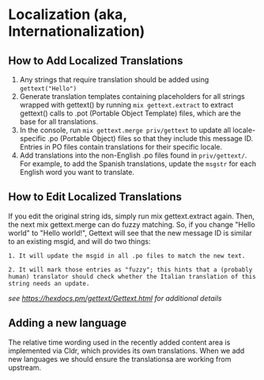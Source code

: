 # Localization (aka, Internationalization)

## How to Add Localized Translations

1. Any strings that require translation should be added using `gettext("Hello")`
2. Generate translation templates containing placeholders for all strings wrapped with gettext() by running  `mix gettext.extract` to extract gettext() calls to .pot (Portable Object Template) files, which are the base for all translations. 
3. In the console, run `mix gettext.merge priv/gettext` to update all locale-specific .po (Portable Object) files so that they include this message ID. Entries in PO files contain translations for their specific locale.
4. Add translations into the non-English .po files found in `priv/gettext/`. For example, to add the Spanish translations, update the `msgstr` for each English word you want to translate.

## How to Edit Localized Translations
If you edit the original string ids, simply run mix gettext.extract again. Then, the next mix gettext.merge can do fuzzy matching. So, if you change "Hello world" to "Hello world!", Gettext will see that the new message ID is similar to an existing msgid, and will do two things:

    1. It will update the msgid in all .po files to match the new text.

    2. It will mark those entries as "fuzzy"; this hints that a (probably human) translator should check whether the Italian translation of this string needs an update.

_see https://hexdocs.pm/gettext/Gettext.html for additional details_

## Adding a new language

The relative time wording used in the recently added content area is implemented via Cldr, which provides its own translations. When we add new languages we should ensure the translationsa are working from upstream.
